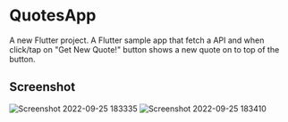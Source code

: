 # QuotesApp

A new Flutter project.
A Flutter sample app that fetch a API and when click/tap on "Get New Quote!" button shows a new quote on to top of the button.

## Screenshot
![Screenshot 2022-09-25 183335](https://user-images.githubusercontent.com/96804371/192143857-a56569c9-4c63-4881-9b52-aa27e1848e12.png)
![Screenshot 2022-09-25 183410](https://user-images.githubusercontent.com/96804371/192143860-2d073a55-e597-4b35-845c-102ecf3fb471.png)

